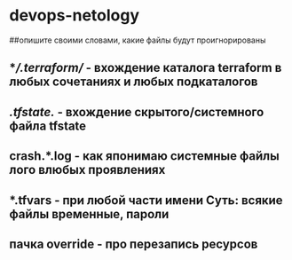 # devops-netology
##опишите своими словами, какие файлы будут проигнорированы 
## **/.terraform/* - вхождение каталога terraform в любых сочетаниях и любых подкаталогов
## *.tfstate.* - вхождение скрытого/системного  файла tfstate
## crash.*.log -  как японимаю системные файлы лого влюбых проявлениях 
## *.tfvars - при любой части имени  Суть:  всякие файлы временные, пароли
## пачка  override - про перезапись ресурсов
